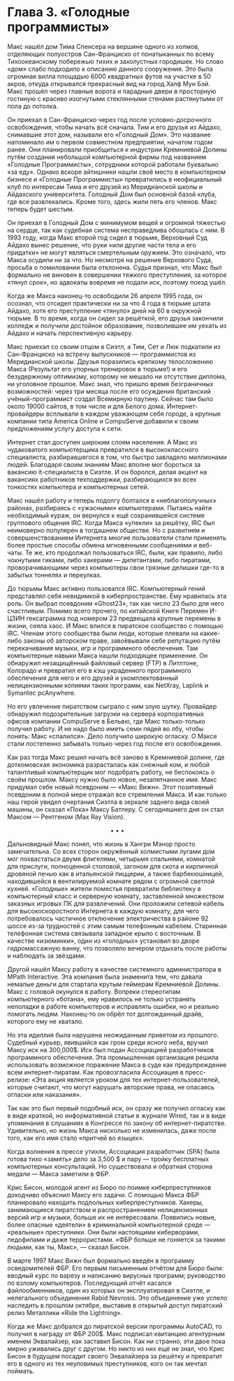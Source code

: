 # Глава 3. «Голодные программисты»

Макс нашёл дом Тима Спенсера на вершине одного из холмов, отделяющих полуостров Сан-Франциско от понатыканных по всему Тихоокеанскому побережью тихих и захолустных городишек. Но слово «дом» слабо подходило к описанию данного сооружения. Это была огромная вилла площадью 6000 квадратных футов на участке в 50 акров, откуда открывался прекрасный вид на город Халф Мун Бэй. Макс прошёл через главные ворота и парадные двери в просторную гостиную с красиво изогнутыми стеклянными стенами растянутыми от пола до потолка.

Он приехал в Сан-Франциско через год после условно-досрочного освобождения, чтобы начать всё сначала. Тим и его друзья из Айдахо, снимавшие этот дом, называли его «Голодный Дом». Это название напоминало им о первом совместном предприятии, начатом годом ранее. Они планировали приобщиться к индустрии Кремниевой Долины путём создания небольшой компьютерной фирмы под названием «Голодные Программисты», сотрудники которой работали буквально «за еду». Однако вскоре айтишники нашли своё место в компьютерном бизнесе и «Голодные Программисты» превратились в неофициальный клуб по интересам Тима и его друзей из Меридианской школы и Айдахского университета. Голодный Дом был основной базой клуба, где все развлекались. Кроме того, здесь жили пять его членов. Макс теперь будет шестым.

Он приехал в Голодный Дом с минимумом вещей и огромной тяжестью на сердце, так как судебная система несправедлива обошлась с ним. В 1993 году, когда Макс второй год сидел в тюрьме, Верховный Суд Айдахо вынес решение, что руки «или другие части тела и его придатки» не могут являться смертельным оружием. Это означало, что Макса осудили ни за что. Но несмотря на решение Верхового Суда, просьба о помиловании была отклонена. Судья признал, что Макс был формально не виновен в совершении тяжкого преступления, за которое «тянул срок», но адвокаты вовремя не подали иск, поэтому поезд ушёл.

Когда же Макса наконец-то освободили 26 апреля 1995 года, он осознал, что отсидел практически ни за что 4 года в тюрьме штата Айдахо, хотя его преступление «тянуло» дней на 60 в окружной тюрьме. В то время, когда он сидел за решёткой, его друзья закончили колледж и получили достойное образование, позволившее им уехать из Айдахо и начать перспективную карьеру.

Макс приехал со своим отцом в Сиэтл, а Тим, Сет и Люк подкатили из Сан-Франциско на встречу выпускников — программистов из Меридианской школы. Друзья поразились крепкому телосложению Макса (Результат его упорных тренировок в тюрьме!) и его безудержному оптимизму, которому не мешало ни отсутствие диплома, ни уголовное прошлое. Макс знал, что пришло время безграничных возможностей: через три месяца после его осуждения британский учёный-программист создал Всемирную паутину. Сейчас там было около 19000 сайтов, в том числе и для Белого дома. Интернет-провайдеры всплывали в каждом уважающем себя городе, а крупные компании типа America Online и CompuServe добавили к своим предложениям услугу доступа к сети.

Интернет стал доступен широким слоям населения. А Макс из чудаковатого компьютерщика превратился в высококлассного специалиста, разбиравшегося в том, что быстро завладело миллионами людей. Благодаря своим знаниям Макс вполне мог бороться за вакансию it-специалиста в Сиэтле. И он боролся, делая акцент на вакансиях работников техподдержки, разбирающихся во всех тонкостях компьютера и компьютерных сетей.

Макс нашёл работу и теперь подолгу болтался в «неблагополучных» районах, разбираясь с «ужасными» компьютерами. Пытаясь найти необходимый кураж, он вернулся к ещё сохранившейся системе группового общения IRC. Когда Макса «упекли» за решётку, IRC был неимоверно популярен в тогдашнем обществе. Но с развитием и совершенствованием Интернета многие пользователи стали применять более простые способы обмена мгновенными сообщениями и веб-чаты. Те же, кто продолжал пользоваться IRC, были, как правило, либо чокнутыми гиками, либо хакерами — дилетантами, либо пиратами, проворачивающими через компьютеры свои грязные делишки где-то в забытых тоннелях и переулках.

До тюрьмы Макс активно пользовался IRC. Компьютерный гений представлял себя невидимкой в киберпространстве. Ему нравилась эта роль. Он выбрал псевдоним «Ghost23», так как число 23 было для него счастливым. Помимо всего прочего, по китайской Книге Перемен И-ЦЗИН гексаграмма под номером 23 предвещала крупные перемены в жизни, сеяла хаос. И Макс влился в пиратское сообщество с помощью IRC. Членам этого сообщества были люди, которые плевали на какие-либо законы об авторском праве, завоёвывали себе репутацию путём перекачивания музыки, игр и программного обеспечения. Там компьютерные навыки Макса нашли подходящее применение. Он обнаружил незащищённый файловый сервер (FTP) в Литлтоне, Колорадо и превратил его в кэш украденного программного обеспечения для него и его друзей и укомплектованный нелицензионными копиями таких программ, как NetXray, Laplink и Symantec pcAnywhere.

Но его увлечение пиратством сыграло с ним злую шутку. Провайдер обнаружил подозрительные загрузки на сервера корпоративных офисов компании CompuServe в Бельвю, где Макс только-только получил работу. И не надо было иметь семи пядей во лбу, чтобы понять: Макс «спалился». Дело получило широкую огласку. О Максе стали постепенно забывать только через год после его освобождения.

Как раз тогда Макс решил начать всё заново в Кремниевой долине, где доткомовская экономика разрасталась как снежный ком, и любой талантливый компьютерщик мог подобрать работу, не беспокоясь о своём прошлом. Максу нужно было новое, незапятнанное имя. Макс придумал себе новый псевдоним — «Макс Вижн». Этот позитивный псевдоним в полной мере отражал все стремления Макса. И как только наш герой увидел очертания Сиэтла в зеркале заднего вида своей машины, он сказал «Пока» Максу Батлеру. С сегодняшнего дня он стал Максом — Рентгеном (Max Ray Vision).

<p align="center">• • •</p>

Дальновидный Макс понял, что жизнь в Хангри Мэнор просто замечательна. Со всех сторон окружённый холмистыми лугами дом мог похвастаться двумя флигелями, четырьмя спальнями, комнатой для прислуги, полноценной столовой, загоном для скота и кирпичной дровяной печью как в итальянской пиццерии, а также барбекюшницей, находившейся в вентилируемой комнате рядом с огромной светлой кухней. «Голодные» жители поместья превратили библиотеку в компьютерный класс и серверную комнату, заставленной множеством заказных игровых ПК для развлечений. Они проложили сетевой кабель для высокоскоростного Интернета в каждую комнату, для чего потребовалось частичное отключение электричества в районе 92 шоссе из-за трудностей с этим самым телефонным кабелем. Старинная телефонная система связывала западное крыло с восточным. В качестве «изюминки», один из «голодных» установил во дворе гидромассажную ванну, что позволяло вечером отдыхать после работы и наблюдать за звёздами.

Другой нашёл Максу работу в качестве системного администратора в MPath Interactive. Эта компания была знаменита тем, что давала немалые деньги для стартапа крутым геймерам Кремниевой Долины. Макс с головой окунулся в работу. Вопреки стереотипам компьютерного «ботана», ему нравилось не только устранять неполадки в работе компьютеров и исправлять ошибки, но и реально помогать людям. Наконец-то он обрёл тот долгожданный драйв, которого ему не хватало.

Но эта идиллия была нарушена неожиданным приветом из прошлого. Судебный курьер, явившийся как гром среди ясного неба, вручил Максу иск на 300,000$. Иск был подан Ассоциацией разработчиков программного обеспечения. Эта промышленная организация решила использовать возможное поражение Макса в суде как предупреждение всем интернет-пиратам. Как провозгласила Ассоциация в пресс-релизе: «Эта акция является уроком для тех интернет-пользователей, которые считают, что могут нарушать авторские права, не опасаясь огласки или наказания».

Так как это был первый подобный иск, он сразу же получил огласку как в виде краткой, но информативной статьи в журнале Wired, так и в виде упоминания в слушаниях в Конгрессе по закону об интернет-пиратстве. Удивительно, но жизнь Макса нисколько не изменилась, даже после того, как его имя стало «притчей во языцех».

Когда волнения в прессе утихли, Ассоциация разработчик (SPA) была готова тихо «замять» дело за 3,500 $ и пару — тройку бесплатных компьютерных консультаций. Но существовала и обратная сторона медали — Макса заметили в ФБР.

Крис Бисон, молодой агент из Бюро по поимке киберпреступников доходчиво объяснил Максу его задачи. С помощью Макса ФБР планировало находить подпольных киберпреступников. Хакеры, занимающиеся пиратством и распространением нелицензионных версий игр и музыки, больше их не интересовали. Появились новые, более опасные «деятели» в криминальной компьютерной среде — «реальные» преступники. Они были настоящими киберворами, педофилами и даже террористами. «ФБР больше не гоняется за такими людьми, как ты, Макс», — сказал Бисон.

В марте 1997 Макс Вижн был формально введён в программу осведомителей ФБР. Его первым письменным отчётом для Бюро были: вводный курс по варезу и написанию вирусных программ; руководство по взлому компьютеров. Последующий отчёт касался файлообменников, один из которых он эксплуатировал в Сиэтле, и нелегального объединения Rabid Nevrosis. Это объединение уже успело наследить в прошлом октябре, выставив в открытый доступ пиратский релиз Металлики «Ride the Lightning».

Когда же Макс добрался до пиратской версии программы AutoCAD, то получил в награду от ФБР 200$. Макс подписал квитанцию агентурным именем Эквалайзер, как заставил Бисон. Как ни странно, эти двое пока мирно уживались друг с другом. Но никто из них ещё не знал, что Крис Бисон в будущем посадит своего Эквалайзера за решётку и превратит его в одного из тех неуловимых преступников, кого он так мечтал поймать.
